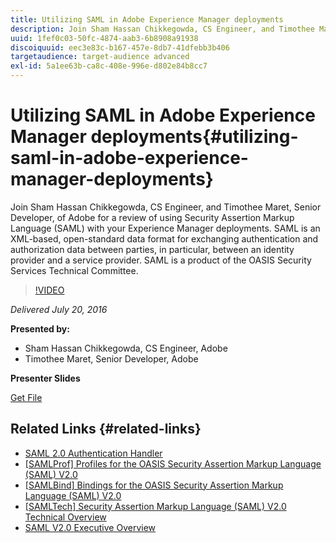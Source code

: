 ```yaml
---
title: Utilizing SAML in Adobe Experience Manager deployments
description: Join Sham Hassan Chikkegowda, CS Engineer, and Timothee Maret, Senior Developer, of Adobe for a review of using Security Assertion Markup Language (SAML) with your Experience Manager deployments. SAML is an XML-based, open-standard data format for exchanging authentication and authorization data between parties, in particular, between an identity provider and a service provider.  SAML is a product of the OASIS Security Services Technical Committee.
uuid: 1fef0c03-50fc-4874-aab3-6b8908a91938
discoiquuid: eec3e83c-b167-457e-8db7-41dfebb3b406
targetaudience: target-audience advanced
exl-id: 5a1ee63b-ca8c-408e-996e-d802e84b8cc7
---
```

# Utilizing SAML in Adobe Experience Manager deployments{#utilizing-saml-in-adobe-experience-manager-deployments}

Join Sham Hassan Chikkegowda, CS Engineer, and Timothee Maret, Senior Developer, of Adobe for a review of using Security Assertion Markup Language (SAML) with your Experience Manager deployments. SAML is an XML-based, open-standard data format for exchanging authentication and authorization data between parties, in particular, between an identity provider and a service provider.  SAML is a product of the OASIS Security Services Technical Committee.

>[!VIDEO](https://video.tv.adobe.com/v/19299/?quality=9)

*Delivered July 20, 2016*

**Presented by:**

* Sham Hassan Chikkegowda, CS Engineer, Adobe
* Timothee Maret, Senior Developer, Adobe

**Presenter Slides**

[Get File](assets/aem-gems-072016-saml.pdf)

## Related Links {#related-links}

* [SAML 2.0 Authentication Handler](https://docs.adobe.com/docs/en/aem/6-2/administer/security/saml-2-0-authenticationhandler.html)
* [[SAMLProf] Profiles for the OASIS Security Assertion Markup Language (SAML) V2.0](https://docs.oasis-open.org/security/saml/v2.0/saml-profiles-2.0-os.pdf)
* [[SAMLBind] Bindings for the OASIS Security Assertion Markup Language (SAML) V2.0](https://docs.oasis-open.org/security/saml/v2.0/saml-bindings-2.0-os.pdf)
* [[SAMLTech] Security Assertion Markup Language (SAML) V2.0 Technical Overview](https://www.oasis-open.org/committees/download.php/27819/sstc-saml-tech-overview-2.0-cd-02.pdf)
* [SAML V2.0 Executive Overview](https://www.oasis-open.org/committees/download.php/13525/sstc-saml-exec-overview-2.0-cd-01-2col.pdf)